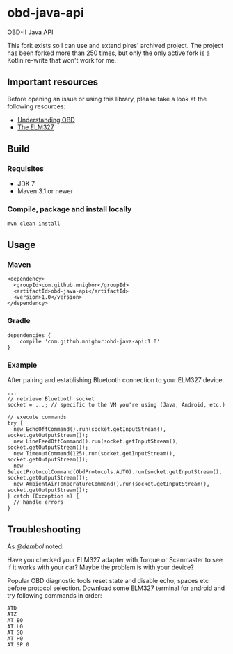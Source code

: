 obd-java-api
============

OBD-II Java API

This fork exists so I can use and extend pires' archived project. The project has been forked more than 250 times, but only the only active fork is a Kotlin re-write that won't work for me.

## Important resources

Before opening an issue or using this library, please take a look at the following resources:

* [Understanding OBD](https://www.elmelectronics.com/help/obd/tips/#UnderstandingOBD)
* [The ELM327](https://www.elmelectronics.com/help/obd/tips/#327_Commands)

## Build ##

### Requisites ###

* JDK 7
* Maven 3.1 or newer

### Compile, package and install locally ###

```
mvn clean install
```

## Usage ##

### Maven ###
```
<dependency>
  <groupId>com.github.mnigbor</groupId>
  <artifactId>obd-java-api</artifactId>
  <version>1.0</version>
</dependency>
```

### Gradle ###
```
dependencies {
    compile 'com.github.mnigbor:obd-java-api:1.0'
}
```

### Example ###

After pairing and establishing Bluetooth connection to your ELM327 device..
```
...
// retrieve Bluetooth socket
socket = ...; // specific to the VM you're using (Java, Android, etc.)

// execute commands
try {
  new EchoOffCommand().run(socket.getInputStream(), socket.getOutputStream());
  new LineFeedOffCommand().run(socket.getInputStream(), socket.getOutputStream());
  new TimeoutCommand(125).run(socket.getInputStream(), socket.getOutputStream());
  new SelectProtocolCommand(ObdProtocols.AUTO).run(socket.getInputStream(), socket.getOutputStream());
  new AmbientAirTemperatureCommand().run(socket.getInputStream(), socket.getOutputStream());
} catch (Exception e) {
  // handle errors
}
```

## Troubleshooting ##

As *@dembol* noted:

Have you checked your ELM327 adapter with Torque or Scanmaster to see if it works with your car? Maybe the problem is with your device?

Popular OBD diagnostic tools reset state and disable echo, spaces etc before protocol selection. Download some ELM327 terminal for android and try following commands in order:
```
ATD
ATZ
AT E0
AT L0
AT S0
AT H0
AT SP 0
```

